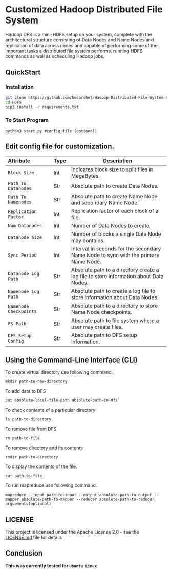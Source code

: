 # Customized Hadoop Distributed File System

Hadoop DFS is a mini-HDFS setup on your system, complete with the architectural
structure consisting of Data Nodes and Name Nodes and replication of data across nodes and
capable of performing some of the important tasks a distributed file system performs, running
HDFS commands as well as scheduling Hadoop jobs.

## QuickStart

### Installation
```bash
git clone https://github.com/kedarshet/Hadoop-Distributed-File-System-Customized.git HDFS
cd HDFS
pip3 install -r requirements.txt
```

### To Start Program
```
python3 start.py #config_file (optional)
```
## Edit config file for customization.


|Attribute |Type|Description|
|:---------|----|-----------|
|``Block Size            ``|Int|Indicates block size to split files in MegaBytes.</br>
|``Path To Datanodes      ``|Str|Absolute path to create Data Nodes.</br>
|``Path To Namenodes      ``|Str|Absolute path to create Name Node and secondary Name Node.</br>
|``Replication Factor     ``|Int|Replication factor of each block of a file.</br>
|``Num Datanodes           ``|Int|Number of Data Nodes to create.</br>
|``Datanode Size           ``|Int|Number of blocks a single Data Node may contains.</br>
|``Sync Period             ``|Int|Interval in seconds for the secondary Name Node to sync with the primary Name Node.</br>
|``Datanode Log Path       ``|Str|Absolute path to a directory create a log file to store information about Data Nodes.</br>
|``Namenode Log Path     ``  |Str|Absolute path to create a log file to store information about Data Nodes.</br>
|``Namenode Checkpoints``    |Str|Absolute path to a directory to store Name Node checkpoints.</br>
|``FS Path           ``      |Str|Absolute path to file system where a user may create files.</br>
|``DFS Setup Config``        |Str|Absolute path to DFS setup information.</br>

## Using the Command-Line Interface (CLI)
To create virtual directory use following command.
```
mkdir path-to-new-directory 
```
To add data to DFS  
```
put absolute-local-file-path absolute-path-in-dfs
```
To check contents of a particular directory
```
ls path-to-directory
```
To remove file from DFS
```
rm path-to-file
```
To remove directory and its contents
```
rmdir path-to-directory
```
To display the contents of the file.
```
cat path-to-file
```
To run mapreduce use following command.
```
mapreduce --input path-to-input --output absolute-path-to-output --mapper absolute-path-to-mapper --reducer absolute-path-to-reducer arguements(optional)
```
## LICENSE
This project is licensed under the Apache License 2.0 - see the [LICENSE.md](https://github.com/kedarshet/Hadoop-Distributed-File-System-Customized/blob/main/LICENSE) file for details

## Conclusion

**This was currently tested for `Ubuntu Linux`**

